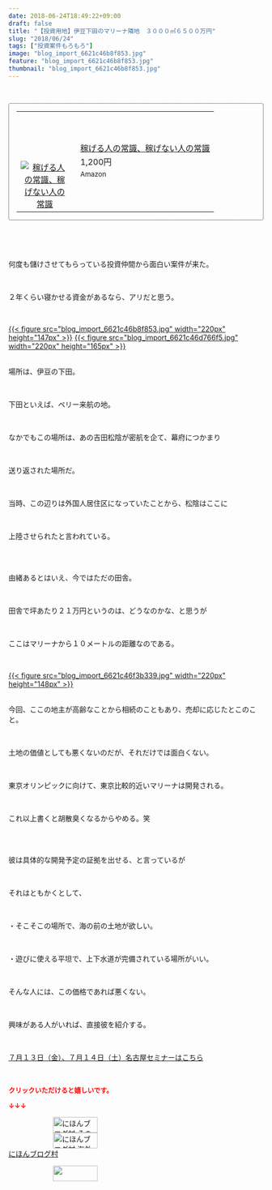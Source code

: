 ```yaml
---
date: 2018-06-24T18:49:22+09:00
draft: false
title: "【投資用地】伊豆下田のマリーナ隣地　３０００㎡６５００万円"
slug: "2018/06/24"
tags: ["投資案件もろもろ"]
image: "blog_import_6621c46b8f853.jpg"
feature: "blog_import_6621c46b8f853.jpg"
thumbnail: "blog_import_6621c46b8f853.jpg"
---
```

<p> </p><div contenteditable="false" style="padding: 15px; border-radius: 4px; border: 1px dotted currentColor; border-image: none;"><table border="0" cellpadding="0" cellspacing="0" style="margin: 0px; table-layout: fixed;" width="100%">	<tbody width="100%">		<tr>			<td aligin="center" style="vertical-align: middle;" width="95"><span style="text-align: center; display: block;"><a alt0="BlogAffiliate" href="affiliate.do?affiliateId=37514131" rel="nofollow" target="_blank"><img alt="稼げる人の常識、稼げない人の常識" border="0" data-img="affiliate" src="data:image/svg+xml;charset=utf-8,%3Csvg%20xmlns%3D%22http%3A%2F%2Fwww.w3.org%2F2000%2Fsvg%22%20title%3D%22Placeholder%20for%20Images%22%20role%3D%22presentation%22%20viewBox%3D%220%200%201%201%22%20%2F%3E" style="margin: 0px; vertical-align: middle; max-width: 95px;" data-src="https://images-fe.ssl-images-amazon.com/images/I/51Ft8zEBpkL._SL160_.jpg"/><noscript><img alt="稼げる人の常識、稼げない人の常識" border="0" data-img="affiliate" src="https://images-fe.ssl-images-amazon.com/images/I/51Ft8zEBpkL._SL160_.jpg" style="margin: 0px; vertical-align: middle; max-width: 95px;"></noscript></a></span></td>			<td style="line-height: 1.5; padding-left: 15px; vertical-align: middle;"><a alt0="BlogAffiliate" href="affiliate.do?affiliateId=37514131" rel="nofollow" target="_blank">稼げる人の常識、稼げない人の常識</a>			<div style="padding: 3px 0px;">1,200円</div>			<div style="font-size: 0.83em;">Amazon</div></td>		</tr>	</tbody></table></div><p> </p><p> </p><p>何度も儲けさせてもらっている投資仲間から面白い案件が来た。</p><p> </p><p>２年くらい寝かせる資金があるなら、アリだと思う。</p><p> </p><p><a href="blog_import_6621c46b8f853.jpg">{{< figure src="blog_import_6621c46b8f853.jpg" width="220px" height="147px" >}}</a> <a href="blog_import_6621c46d766f5.jpg">{{< figure src="blog_import_6621c46d766f5.jpg" width="220px" height="165px" >}}</a></p><p><br/>場所は、伊豆の下田。</p><p> </p><p>下田といえば、ペリー来航の地。</p><p> </p><p>なかでもこの場所は、あの吉田松陰が密航を企て、幕府につかまり</p><p> </p><p>送り返された場所だ。</p><p> </p><p>当時、この辺りは外国人居住区になっていたことから、松陰はここに</p><p> </p><p>上陸させられたと言われている。</p><p> </p><p><br/>由緒あるとはいえ、今ではただの田舎。</p><p> </p><p>田舎で坪あたり２１万円というのは、どうなのかな、と思うが</p><p> </p><p>ここはマリーナから１０メートルの距離なのである。</p><p> </p><p><a href="blog_import_6621c46f3b339.jpg">{{< figure src="blog_import_6621c46f3b339.jpg" width="220px" height="148px" >}}</a></p><p><br/>今回、ここの地主が高齢なことから相続のこともあり、売却に応じたとこのこと。</p><p> </p><p>土地の価値としても悪くないのだが、それだけでは面白くない。</p><p> </p><p>東京オリンピックに向けて、東京比較的近いマリーナは開発される。</p><p> </p><p>これ以上書くと胡散臭くなるからやめる。笑</p><p> </p><p><br/>彼は具体的な開発予定の証拠を出せる、と言っているが</p><p> </p><p>それはともかくとして、</p><p> </p><p>・そこそこの場所で、海の前の土地が欲しい。</p><p> </p><p>・遊びに使える平坦で、上下水道が完備されている場所がいい。</p><p> </p><p>そんな人には、この価格であれば悪くない。</p><p> </p><p>興味がある人がいれば、直接彼を紹介する。</p><p> </p><p><a href="entry-12382733710.html" target="_blank">７月１３日（金）、７月１４日（土）名古屋セミナーはこちら</a></p><p> </p><p><font color="#ff0000" size="2"><strong>クリックいただけると嬉しいです。</strong></font></p><p><font color="#ff0000" size="2"><strong>↓↓↓</strong></font></p><p><a href="ranking.html?p_cid=01260127" id="&amp;blogmura_banner" target="_blank"><img alt="にほんブログ村 その他生活ブログ 不動産投資へ" border="0" height="31" src="data:image/svg+xml;charset=utf-8,%3Csvg%20xmlns%3D%22http%3A%2F%2Fwww.w3.org%2F2000%2Fsvg%22%20title%3D%22Placeholder%20for%20Images%22%20role%3D%22presentation%22%20viewBox%3D%220%200%2088%2031%22%20%2F%3E" width="88" data-src="https://img-proxy.blog-video.jp/images?url=http%3A%2F%2Flife.blogmura.com%2Fhudousantoushi%2Fimg%2Fhudousantoushi88_31.gif" style="aspect-ratio: auto 88 / 31;"/><noscript><img alt="にほんブログ村 その他生活ブログ 不動産投資へ" border="0" height="31" src="https://img-proxy.blog-video.jp/images?url=http%3A%2F%2Flife.blogmura.com%2Fhudousantoushi%2Fimg%2Fhudousantoushi88_31.gif" width="88"></noscript></a><br/><a href="ranking.html?p_cid=01260127" target="_blank"><img alt="にほんブログ村 海外生活ブログ バリ島情報へ" border="0" height="31" src="data:image/svg+xml;charset=utf-8,%3Csvg%20xmlns%3D%22http%3A%2F%2Fwww.w3.org%2F2000%2Fsvg%22%20title%3D%22Placeholder%20for%20Images%22%20role%3D%22presentation%22%20viewBox%3D%220%200%2088%2031%22%20%2F%3E" width="88" data-src="https://img-proxy.blog-video.jp/images?url=http%3A%2F%2Foverseas.blogmura.com%2Fbali%2Fimg%2Fbali88_31.gif" style="aspect-ratio: auto 88 / 31;"/><noscript><img alt="にほんブログ村 海外生活ブログ バリ島情報へ" border="0" height="31" src="https://img-proxy.blog-video.jp/images?url=http%3A%2F%2Foverseas.blogmura.com%2Fbali%2Fimg%2Fbali88_31.gif" width="88"></noscript></a><br/><a href="ranking.html?p_cid=01260127" target="_blank">にほんブログ村</a></p><p><a href="link.php?1804582" title="人気ブログランキングへ"><img border="0" height="31" src="data:image/svg+xml;charset=utf-8,%3Csvg%20xmlns%3D%22http%3A%2F%2Fwww.w3.org%2F2000%2Fsvg%22%20title%3D%22Placeholder%20for%20Images%22%20role%3D%22presentation%22%20viewBox%3D%220%200%2088%2031%22%20%2F%3E" width="88" data-src="https://blog.with2.net/img/banner/banner_22.gif" style="aspect-ratio: auto 88 / 31;"/><noscript><img border="0" height="31" src="https://blog.with2.net/img/banner/banner_22.gif" width="88"></noscript></a></p><p> </p>

